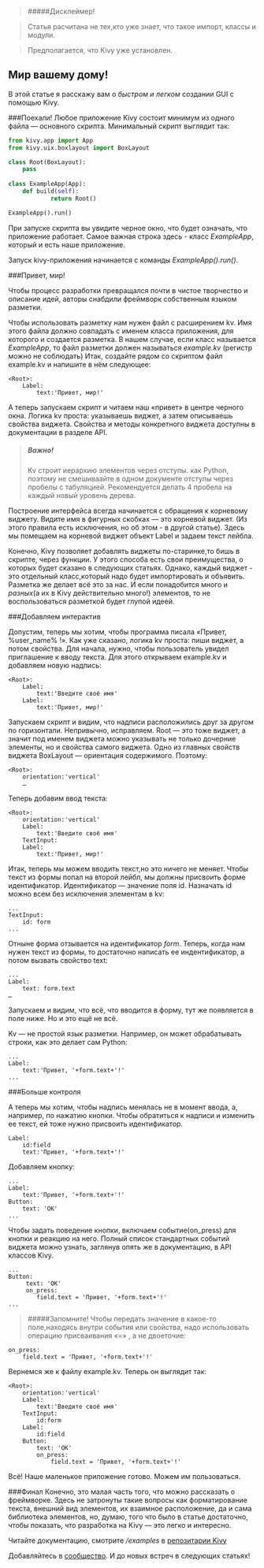 >#####Дисклеймер!

>Статья расчитана не тех,кто уже знает, что такое импорт, классы и модули.

>Предполагается, что  Kivy уже установлен.

## Мир вашему дому!

В этой статье я расскажу вам о *быстром и легком* создании GUI с помощью Kivy.


###Поехали!
Любое приложение Kivy состоит минимум из одного файла — основного скрипта.
Минимальный скрипт выглядит так:
```python
from kivy.app import App
from kivy.uix.boxlayout import BoxLayout

class Root(BoxLayout):
	pass
		
class ExampleApp(App):
	def build(self):
	        return Root()

ExampleApp().run()
```
При запуске скрипта вы увидите черное окно, что будет означать, что приложение работает. Самое важная строка здесь - класс *ExampleApp*, который и есть наше приложение. 

Запуск kivy-приложения начинается с команды *ExampleApp().run()*.

###Привет, мир!

Чтобы процесс разработки превращался почти в чистое творчество и описание идей, авторы снабдили фреймворк собственным языком разметки.

Чтобы использовать разметку нам нужен файл с расширением kv. Имя этого файла должно совпадать с именем класса приложения, для которого и создается разметка. В нашем случае, если класс называется _ExampleApp_, то файл разметки должен называться _example.kv_ (регистр можно не соблюдать)
Итак, создайте рядом со скриптом файл example.kv и напишите в нём следующее:
```
<Root>:
    Label:
        text:'Привет, мир!'
```        
А теперь запускаем скрипт и читаем наш «привет» в центре черного окна.
Логика kv проста: указываешь виджет, а затем описываешь свойства виджета.
Свойства и методы конкретного виджета доступны в документации в разделе API. 

>##### Важно!
>Kv строит иерархию элементов через отступы. как Python, поэтому не смешиваайте  в одном документе отступы через пробелы с табуляцией. Рекомендуется делать 4 пробела на каждый новый уровень дерева.

Построение интерфейса всегда начинается с обращения к корневому виджету. Видите имя в фигурных скобках — это корневой виджет. (Из этого правила есть исключения, но об этом - в другой статье). Здесь мы помещаем на корневой виджет объект Label и задаем текст лейбла. 

Конечно, Kivy позволяет добавлять виджеты по-старинке,то бишь в скрипте, через функции. У этого способа есть 
свои преимущества, о которых будет сказано в следующих статьях.
Однако, каждый виджет - это отдельный класс,который надо будет импортировать и объявить.
Разметка же делает всё это за нас. 
И если понадобится много и *разных*(а их в Kivy действительно много!) элементов, то не воспользоваться разметкой будет глупой идеей.


###Добавляем интерактив

Допустим, теперь мы хотим, чтобы программа писала «Привет, %user_name% !».
Как уже сказано, логика kv проста: пиши виджет, а потом свойства.
Для начала, нужно, чтобы пользователь увидел приглашение к вводу текста. Для этого открываем example.kv и добавляем новую надпись:
```
<Root>:
    Label:
        text:'Введите своё имя'
    Label:
        text:'Привет, мир!'
```
Запускаем скрипт и видим, что надписи расположились друг за другом по горизонтали. Непривычно, исправляем. Root — это тоже виджет, а значит под именем виджета можно указывать не только дочерние элементы, но и свойства самого виджета.
Одно из главных свойств виджета BoxLayout — ориентация содержимого. Поэтому:
```
<Root>:
    orientation:'vertical'
    …
```    
Теперь добавим ввод текста:
```
<Root>:
    orientation:'vertical'
    Label:
        text:'Введите своё имя'
    TextInput:
    Label:
        text:'Привет, мир!'
```
Итак, теперь мы можем вводить текст,но это ничего не меняет. Чтобы текст из формы попал на второй лейбл, мы должны присвоить форме идентификатор.  Идентификатор — значение поля id. Назначать id можно всем без исключения элементам в kv:
```
...
TextInput:
    id: form
...
```
Отныне форма отзывается на идентификатор _form_.
Теперь, когда нам нужен текст из формы, то достаточно написать ее индентификатор, а потом вызвать свойство text:
```
...
Label:
    text: form.text
…
```
Запускаем и видим, что всё, что вводится в форму, тут же появляется в поле ниже. Но и это ещё не всё.

Kv — не простой язык разметки. Например, он может обрабатывать строки, как это делает сам Python:
```	
...
Label:
    text:'Привет, '+form.text+'!'
...    
```

###Больше контроля

А теперь мы хотим, чтобы надпись менялась не в момент ввода, а, например, по нажатию кнопки. Чтобы обратиться к надписи и изменить ее текст, ей тоже нужно присвоить идентификатор.
```
Label:
    id:field
    text:'Привет, '+form.text+'!'
```
Добавляем кнопку:
```
...
Label:
    text:'Привет, '+form.text+'!'
Button:
    text: 'OK'
...    
```
Чтобы задать поведение кнопки, включаем событие(on_press) для кнопки и реакцию на него.
Полный список стандартных событий виджета можно узнать, заглянув опять же в документацию,
в API классов Kivy.

```
...
Button:
     text: 'OK'
     on_press:
        field.text = 'Привет, '+form.text+'!'
...
```

> #####Запомните!
>Чтобы передать значение в какое-то поле,находясь внутри события или свойства, надо использовать операцию присваивания «=» , а не двоеточие:
```
on_press:
	field.text = 'Привет, '+form.text+'!'
```

Вернемся же к файлу example.kv. Теперь он выглядит так:
```
<Root>:
    orientation:'vertical'
    Label:
        text:'Введите своё имя'
    TextInput:
        id:form
    Label:
        id:field
    Button:
        text: 'OK'
        on_press:
            field.text = 'Привет, '+form.text+'!'
```
Всё! Наше маленькое приложение готово. Можем им пользоваться.

###Финал
Конечно, это малая часть того, что можно рассказать о фреймворке. Здесь не затронуты такие вопросы как форматирование текста, внешний вид элементов, их взаимное расположение, да и сама библиотека элементов, но, думаю, того что было в статье достаточно, чтобы показать, что разработка на Kivy — это легко и интересно. 

Читайте документацию, смотрите */examples* в [репозитарии Kivy](http://github.com/kivy.)

Добавляйтесь в [сообщество](http:/vk.com/kivy_ru).
И до новых встреч в следующих статьях!
